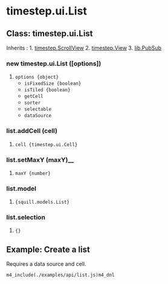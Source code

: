 # timestep.ui.List

## Class: timestep.ui.List

Inherits
:    1. [timestep.ScrollView](./timestep-scrollview.html)
     2. [timestep.View](./timestep-view.html)
     3. [lib.PubSub](./lib-pubsub.html)

### new timestep.ui.List ([options])
1. `options {object}`
	* `isFixedSize {boolean}`
	* `isTiled {boolean}`
	* `getCell`
	* `sorter`
	* `selectable`
	* `dataSource`

### list.addCell (cell)
1. `cell {timestep.ui.Cell}`

### list.setMaxY (maxY)__
1. `maxY {number}`

### list.model
1. `{squill.models.List}`

### list.selection
1. `{}`


## Example: Create a list

Requires a data source and cell.

~~~
m4_include(./examples/api/list.js)m4_dnl
~~~
